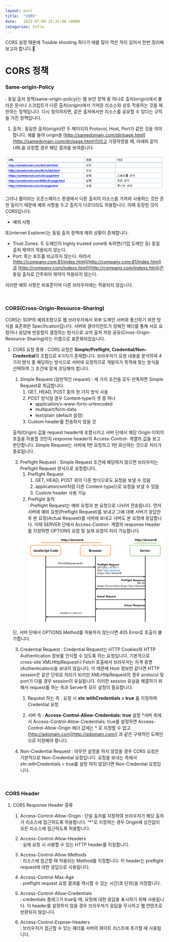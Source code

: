 ```yaml
---
layout: post
title:  "CORS"
date:   2022-07-09 15:35:00 +0900
categories: Infra
---
```


CORS 설정 때문에 Trouble shooting 하다가 애를 많이 먹은 적이 있어서 한번 정리해보고자 합니다.🙂

# CORS 정책

###  Same-origin-Policy
: 동일 출처 정책(same-origin-policy)는 웹 보안 정책 중 하나로 출처(origin)에서 불러온 문서나 스크립트가 다른 출처(origin)에서 가져온 리소스와 상호 작용하는 것을 제한하는 정책입니다. 다시 정의하자면, 같은 출처에서만 리소스를 공유할 수 있다는 규칙을 가진 정책입니다.
    
1. 출처
: 동일한 출처(origin)란 두 페이지의 Protocol, Host, Port가 같은 것을 의미합니다. 예를 들어 origin을 [http://samedomain.com/dir/page.html](http://samedomain.com/dir/page.html)이라고 가정하였을 때, 아래와 같이 URL을 요청할 경우 해당 결과를 보여줍니다.
    
![Origin](/img/origin.png)
    
그러나 웹이라는 오픈스페이스 환경에서 다른 출처의 리소스를 가져와 사용하는 것은 흔한 일이기 때문에 예외 사항을 두고 출처가 다르더라도 허용합니다. 이때 등장한 것이 CORS입니다.
    
- 예외 사항
    
IE(internet Explorer)는 동일 출처 정책에 예외 상황이 존재합니다.
    
- Trust Zones: 두 도메인이 highly trusted zone에 속하면(기업 도메인 등) 동일 출처 제약이 적용되지 않는다.
- Port: IE는 포트를 비교하지 않는다. 따라서 [http://company.com:81/index.html](http://company.com:81/index.html)과 [http://company.com/indexx.html](http://company.com/indexx.html)은 동일 출처로 간주되어 제약이 적용되지 않는다.
    
이러한 예외 사항은 비표준이며 다른 브라우저에는 적용되지 않습니다.

&nbsp;
&nbsp;

### CORS(Cross-Origin-Resource-Sharing)
    
CORS는 SOP의 예외조항으로 웹 브라우저에서 외부 도메인 서버와 통신하기 위한 방식을 표준화한 Specification입니다. 서버와 클라이언트가 정해진 헤더를 통해 서로 요청이나 응답에 반응할지 결정하는 방식으로 교차 출처 자원 공유(Cross-Origin-Resource-Sharing)라는 이름으로 표준화되었습니다.

1. CORS 요청 종류
: CORS 요청은 **Simple/Preflight, Credential/Non-Credential**의 조합으로 4가지가 존재합니다. 브라우저가 요청 내용을 분석하여 4가지 방식 중 해당하는 방식으로 서버에 요청하므로 개발자가 목적에 맞는 방식을 선택하여 그 조건에 맞게 코딩해야 합니다.

    1) Simple Request (일반적인 request)
    : 세 가지 조건을 모두 만족하면 Simple Request로 취급합니다.   
        1. GET, HEAD, POST 중의 한 가지 방식 사용
        2. POST 방식일 경우 Content-type이 셋 중 하나
            - application/x-www-form-urlencoded
            - multipart/form-data
            - text/plain (default 설정)
        3. Custom header를 전송하지 않을 것
    
    출처(Origin) 값을 request header에 포함시키고 서버 단에서 해당 Origin 이외의 호출을 허용할 것인지 response header의 Access-Control- 계열의 값을 보고 판단합니다. Simple Request는 서버에 1번 요청하고 1번 회신하는 것으로 처리가 종료됩니다.  

    2) Preflight Request
    : Simple Request 조건에 해당하지 않으면 브라우저는 Preflight Request 방식으로 요청합니다.
        1. Preflight Request
            1. GET, HEAD, POST 외의 다른 방식으로도 요청을 보낼 수 있음
            2. application/xml처럼 다른 Content-type으로 요청을 보낼 수 있음
            3. Custom header 사용 가능
        2. Preflight 동작  
            : Preflight Request는 예비 요청과 본 요청으로 나뉘어 전송됩니다. 먼저 서버에 예비 요청(Preflight Request)를 보내고 그에 대해 서버가 응답한 후 본 요청(Actual Request)를 서버에 보내고 서버도 본 요청에 응답합니다. 이때 SERVER 단에서 Access-Control- 계열의 response Header를 지정하면 OPTIONS 요청 및 실제 요청이 처리 가능합니다.  
![Prefight](/img/Untitled.png)
        
    단, 서버 단에서 OPTIONS Method를 허용하지 않는다면 405 Error로 호출이 불가합니다.
    
    3) Credential Request
    : Credential Request는 HTTP Cookies와 HTTP Authentication 정보를 인식할 수 있도록 하는 요청입니다. 기본적으로 cross-site XMLHttpRequest나 Fetch 호출에서 브라우저는 자격 증명 (Authentication)을 보내지 않습니다. 이 때문에 Host 정보만 같다면 HTTP session은 같은 단위로 처리가 되지만 XMLHttpRequest의 경우 protocol 및 port가 다를 경우 session이 유실됩니다. 이러한 session 유실을 해결하기 위해서 request를 하는 측과 Server측 모두 설정이 필요합니다.
    
        1. Request 하는 측
        : 요청 시 **xhr.withCredentials = true** 를 지정하여 Credential 요청
        
        2. 서버 측
        : **Access-Control-Allow-Credentials: true** 설정
            *서버 측에서 Access-Control-Allow-Credentials: true를 설정하면 Access-Control-Allow-Origin 헤더 값에는 * 로 지정할 수 없고 [http://adomain.com](http://adomain.com/) 과 같은 구체적인 도메인으로 지정해야 합니다.

    4) Non-Credential Request
    : 아무런 설정을 하지 않았을 경우 CORS 요청은 기본적으로 Non-Credential 요청입니다. 요청을 보내는 측에서 xhr.withCredentials = true를 설정 하지 않았다면 Non-Credential 요청입니다.

&nbsp;
&nbsp;

###  CORS Header
1. CORS Response Header 종류
    1) Access-Control-Allow-Origin
    : 단일 출처를 지정하여 브라우저가 해당 출처가 리소스에 접근하도록 허용합니다. “*”로 지정하는 경우 Origin에 상관없이 모든 리소스에 접근하도록 허용합니다.
            
    2) Access-Control-Allow-Headers   
    : 실제 요청 시 사용할 수 있는 HTTP header를 지정합니다.
            
    3) Access-Control-Allow-Methods  
    : 리소스에 접근할 때 허용되는 Method를 지정합니다. 이 header는 preflight request에 대한 응답으로 사용됩니다.
            
    4) Access-Control-Max-Age  
    : preflight request 요청 결과를 캐시할 수 있는 시간(초 단위)을 지정합니다.
            
    5) Access-Control-Allow-Credentials   
    : credentials 플래그가 true일 때, 요청에 대한 응답을 표시하기 위해 사용됩니다. 이 header를 설정하지 않을 경우 브라우저가 응답을 무시하고 웹 컨텐츠로 반환되지 않습니다.
            
    6) Access-Control-Expose-Headers   
    : 브라우저가 접근할 수 있는 헤더를 서버의 화이트 리스트에 추가할 때 사용됩니다.